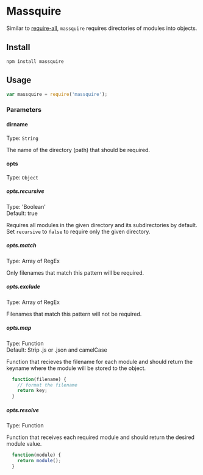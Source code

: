 # Massquire

Similar to [require-all](https://www.npmjs.com/package/require-all), `massquire` requires directories of modules into objects.

## Install
```
npm install massquire
```

## Usage

```javascript
var massquire = require('massquire');
```

### Parameters

#### dirname

Type: `String`

The name of the directory (path) that should be required.

#### opts

Type: `Object`

##### opts.recursive

Type: 'Boolean'  
Default: true

Requires all modules in the given directory and its subdirectories by default. Set `recursive` to `false` to require only the given directory.

##### opts.match

Type: Array of RegEx

Only filenames that match this pattern will be required.

##### opts.exclude

Type: Array of RegEx

Filenames that match this pattern will not be required.

##### opts.map

Type: Function  
Default: Strip .js or .json and camelCase

Function that recieves the filename for each module and should return the keyname where the module will be stored to the object.

```javascript
  function(filename) {
    // format the filename
    return key;
  }
```

##### opts.resolve

Type: Function

Function that receives each required module and should return the desired module value.

```javascript
  function(module) {
    return module();
  }
```
